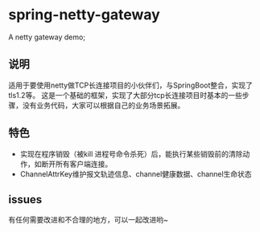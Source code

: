 # spring-netty-gateway
A netty gateway demo;

## 说明
适用于要使用netty做TCP长连接项目的小伙伴们，与SpringBoot整合，实现了tls1.2等。
这是一个基础的框架，实现了大部分tcp长连接项目时基本的一些步骤，没有业务代码，大家可以根据自己的业务场景拓展。
## 特色
- 实现在程序销毁（被kill 进程号命令杀死）后，能执行某些销毁前的清除动作，如断开所有客户端连接。
- ChannelAttrKey维护报文轨迹信息、channel健康数据、channel生命状态

## issues
有任何需要改进和不合理的地方，可以一起改进哟~

